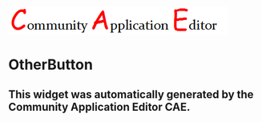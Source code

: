 ![CAE](https://github.com/CAETESTRWTH/CAE-Deployment-Temp/blob/gh-pages/frontendComponent-30/img/logo.png)  

OtherButton
===================


This widget was automatically generated by the Community Application Editor CAE.  
---------------
